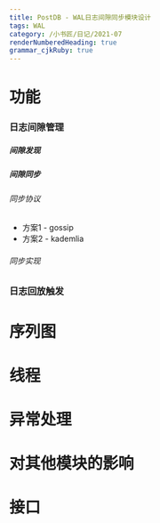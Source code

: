 ```yaml
---
title: PostDB - WAL日志间隙同步模块设计
tags: WAL 
category: /小书匠/日记/2021-07
renderNumberedHeading: true
grammar_cjkRuby: true
---
```



# 功能
### 日志间隙管理
##### 间隙发现
##### 间隙同步
###### 同步协议
- 方案1 - gossip
- 方案2 - kademlia
###### 同步实现
### 日志回放触发

# 序列图

# 线程

# 异常处理

# 对其他模块的影响


# 接口